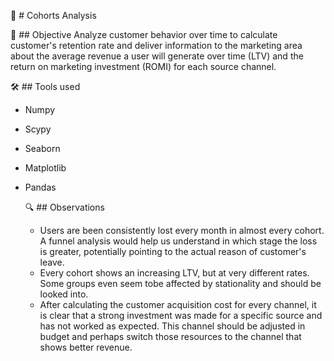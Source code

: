 🛒 # Cohorts Analysis

:dart: ## Objective
Analyze customer behavior over time to calculate customer's retention rate and deliver information to the marketing area about the average revenue a user will generate over time (LTV) and the return on marketing investment (ROMI) for each source channel.

🛠️ ## Tools used
- Numpy
- Scypy
- Seaborn
- Matplotlib
- Pandas

  🔍 ## Observations
  - Users are been consistently lost every month in almost every cohort. A funnel analysis would help us understand in which stage the loss is greater, potentially pointing to the actual reason of customer's leave.
  - Every cohort shows an increasing LTV, but at very different rates. Some groups even seem tobe affected by stationality and should be looked into.
  - After calculating the customer acquisition cost for every channel, it is clear that a strong investment was made for a specific source and has not worked as expected. This channel should be adjusted in budget and perhaps switch those resources to the channel that shows better revenue.
